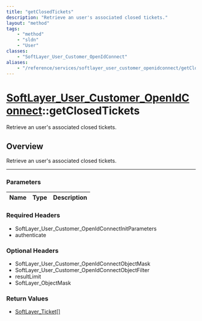 ```yaml
---
title: "getClosedTickets"
description: "Retrieve an user's associated closed tickets."
layout: "method"
tags:
    - "method"
    - "sldn"
    - "User"
classes:
    - "SoftLayer_User_Customer_OpenIdConnect"
aliases:
    - "/reference/services/softlayer_user_customer_openidconnect/getClosedTickets"
---
```

# [SoftLayer_User_Customer_OpenIdConnect](/reference/services/SoftLayer_User_Customer_OpenIdConnect)::getClosedTickets


Retrieve an user's associated closed tickets.


## Overview 
Retrieve an user's associated closed tickets.

-----

### Parameters 
|Name | Type | Description |
| --- | --- | --- |


### Required Headers
* SoftLayer_User_Customer_OpenIdConnectInitParameters
* authenticate


### Optional Headers
* SoftLayer_User_Customer_OpenIdConnectObjectMask
* SoftLayer_User_Customer_OpenIdConnectObjectFilter
* resultLimit
* SoftLayer_ObjectMask

### Return Values
* <a href='/reference/datatypes/SoftLayer_Ticket'>SoftLayer_Ticket[] </a>




